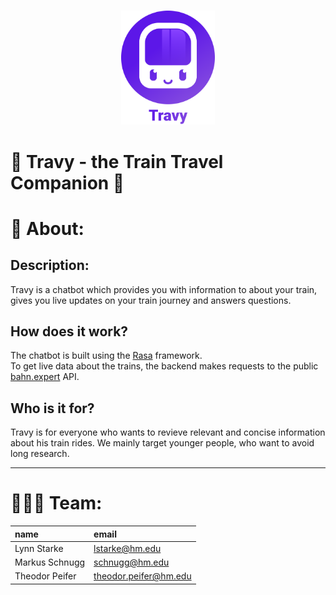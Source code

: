 <br/>

<p align="center">
  <img src="https://github.com/ID-Start-Winter22/chat-team-11/blob/theodor/assets/logo_banner.svg" width="150px" margin="20px"/>
</p>

# 🚆 Travy - the Train Travel Companion 🤖

# 📑 About:
## Description:
Travy is a chatbot which provides you with information to about your train, gives you live updates on your train journey  and answers questions.

## How does it work?
The chatbot is built using the [Rasa](https://rasa.com/) framework.<br/>
To get live data about the trains, the backend makes requests to the public [bahn.expert](https://docs.bahn.expert/) API.

## Who is it for?
Travy is for everyone who wants to revieve relevant and concise information about his train rides. We mainly target younger people, who want to avoid long research.

---

# 👨‍👨‍👧 Team:
| name | email |
| :------------- |:------------- |
| Lynn Starke | lstarke@hm.edu | 
| Markus Schnugg | schnugg@hm.edu |
| Theodor Peifer | theodor.peifer@hm.edu |
